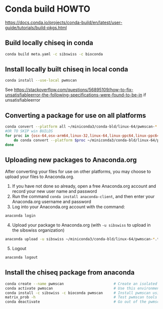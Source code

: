 # Conda build HOWTO
https://docs.conda.io/projects/conda-build/en/latest/user-guide/tutorials/build-pkgs.html


## Build locally chiseq in conda
```bash
conda build meta.yaml -c sibswiss -c bioconda
```


## Install locally built chiseq in local conda
```bash
conda install --use-local pwmscan
```
See https://stackoverflow.com/questions/56895109/how-to-fix-unsatisfiableerror-the-following-specifications-were-found-to-be-in if unsatisfiableerror


## Converting a package for use on all platforms
```bash
conda convert --platform all ~/miniconda3/conda-bld/linux-64/pwmscan-*.tar.bz2 -o outputdir/
#OR TO SKIP win BUILDS
for proc in {osx-64,osx-arm64,linux-32,linux-64,linux-ppc64,linux-ppc64le,linux-s390x,linux-armv6l,linux-armv7l,linux-aarch64};
    do conda convert --platform $proc ~/miniconda3/conda-bld/linux-64/pwmscan-*.tar.bz2 -o outputdir/;
done
```

## Uploading new packages to Anaconda.org
After converting your files for use on other platforms, you may choose to upload your files to Anaconda.org.

1. If you have not done so already, open a free Anaconda.org account and record your new user name and password
2. Run the command `conda install anaconda-client`, and then enter your Anaconda.org username and password
3. Log into your Anaconda.org account with the command:
```bash
anaconda login
```
4. Upload your package to Anaconda.org (with `-u sibswiss` to upload in the sibswiss organization)
```bash
anaconda upload -u sibswiss ~/miniconda3/conda-bld/linux-64/pwmscan-*.tar.bz2 outputdir/*/pwmscan-*.tar.bz2
```
5. Logout
```bash
anaconda logout
```

## Install the chiseq package from anaconda
```bash
conda create --name pwmscan                       # Create an isolated environment
conda activate pwmscan                            # Use this environment
conda install -c sibswiss -c bioconda pwmscan     # Install pwmscan using the sibswiss and secondaryly the bioconda organizations
matrix_prob -h                                    # Test pwmscan tools
conda deactivate                                  # Go out of the pwmscan environment
```
